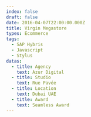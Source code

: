 ```yaml
---
index: false
draft: false
date: 2016-04-07T22:00:00.000Z
title: Virgin Megastore
types: Ecommerce
tags:
  - SAP Hybris
  - Javascript
  - Stylus
datas:
  - title: Agency
    text: Azur Digital
  - title: Studio
    text: Rue Pavée
  - title: Location
    text: Dubai UAE
  - title: Award
    text: Seamless Award
---
```

